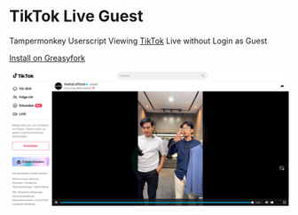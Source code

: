 # TikTok Live Guest
Tampermonkey Userscript Viewing [TikTok](https://www.tiktok.com) Live without Login as Guest

[Install on Greasyfork](https://greasyfork.org/scripts/475697)

![Image](image.jpg)